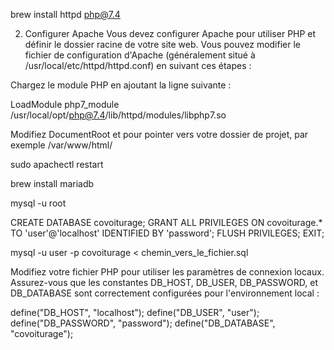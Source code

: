 brew install httpd php@7.4

2. Configurer Apache
Vous devez configurer Apache pour utiliser PHP et définir le dossier racine de votre site web. Vous pouvez modifier le fichier de configuration d'Apache (généralement situé à /usr/local/etc/httpd/httpd.conf) en suivant ces étapes :

Chargez le module PHP en ajoutant la ligne suivante :

LoadModule php7_module /usr/local/opt/php@7.4/lib/httpd/modules/libphp7.so

Modifiez DocumentRoot et <Directory> pour pointer vers votre dossier de projet, par exemple /var/www/html/


sudo apachectl restart

brew install mariadb

mysql -u root

CREATE DATABASE covoiturage;
GRANT ALL PRIVILEGES ON covoiturage.* TO 'user'@'localhost' IDENTIFIED BY 'password';
FLUSH PRIVILEGES;
EXIT;

mysql -u user -p covoiturage < chemin_vers_le_fichier.sql

Modifiez votre fichier PHP pour utiliser les paramètres de connexion locaux. Assurez-vous que les constantes DB_HOST, DB_USER, DB_PASSWORD, et DB_DATABASE sont correctement configurées pour l'environnement local :

define("DB_HOST", "localhost");
define("DB_USER", "user");
define("DB_PASSWORD", "password");
define("DB_DATABASE", "covoiturage");
